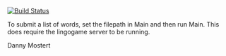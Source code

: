 [![Build Status](https://travis-ci.com/Dannymos/lingowords-cli.svg?token=gpoU2vNdexLmEGF8p9c4&branch=master)](https://travis-ci.com/Dannymos/lingowords-cli)

To submit a list of words, set the filepath in Main and then run Main.
This does require the lingogame server to be running.

Danny Mostert
